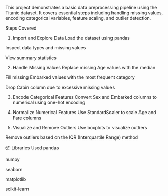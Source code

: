 This project demonstrates a basic data preprocessing pipeline using the Titanic dataset. It covers essential steps including handling missing values, encoding categorical variables, feature scaling, and outlier detection.

Steps Covered
1. Import and Explore Data
Load the dataset using pandas

Inspect data types and missing values

View summary statistics

2. Handle Missing Values
Replace missing Age values with the median

Fill missing Embarked values with the most frequent category

Drop Cabin column due to excessive missing values

3. Encode Categorical Features
Convert Sex and Embarked columns to numerical using one-hot encoding

4. Normalize Numerical Features
Use StandardScaler to scale Age and Fare columns

5. Visualize and Remove Outliers
Use boxplots to visualize outliers

Remove outliers based on the IQR (Interquartile Range) method

📦 Libraries Used
pandas

numpy

seaborn

matplotlib

scikit-learn
